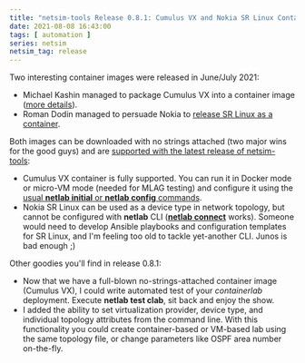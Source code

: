 ```yaml
---
title: "netsim-tools Release 0.8.1: Cumulus VX and Nokia SR Linux Containers"
date: 2021-08-08 16:43:00
tags: [ automation ]
series: netsim
netsim_tag: release
---
```

Two interesting container images were released in June/July 2021:

* Michael Kashin managed to package Cumulus VX into a container image ([more details](https://networkop.co.uk/post/2021-05-cumulus-ignite/)).
* Roman Dodin managed to persuade Nokia to [release SR Linux as a container](https://mobile.twitter.com/ntdvps/status/1420786138009190404?s=21).

Both images can be downloaded with no strings attached (two major wins for the good guys) and are [supported with the latest release of netsim-tools](https://netsim-tools.readthedocs.io/en/latest/platforms.html):
<!--more-->
* Cumulus VX container is fully supported. You can run it in Docker mode or micro-VM mode (needed for MLAG testing) and configure it using the [usual **netlab initial** or **netlab config** commands](https://netsim-tools.readthedocs.io/en/latest/netlab/cli.html#configuring-and-controlling-the-lab).
* Nokia SR Linux can be used as a device type in network topology, but cannot be configured with **netlab** CLI (**[netlab connect](https://netsim-tools.readthedocs.io/en/latest/netlab/connect.html)** works). Someone would need to develop Ansible playbooks and configuration templates for SR Linux, and I'm feeling too old to tackle yet-another CLI. Junos is bad enough ;)

Other goodies you'll find in release 0.8.1:

* Now that we have a full-blown no-strings-attached container image (Cumulus VX), I could write automated test of your *containerlab* deployment. Execute **netlab test clab**, sit back and enjoy the show.
* I added the ability to set virtualization provider, device type, and individual topology attributes from the command line. With this functionality you could create container-based or VM-based lab using the same topology file, or change parameters like OSPF area number on-the-fly.
